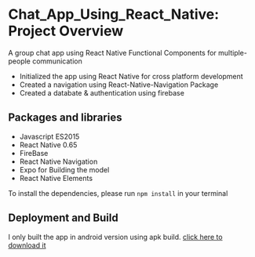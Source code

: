 # Chat_App_Using_React_Native: Project Overview
A group chat app using React Native Functional Components for multiple-people communication
* Initialized the app using React Native for cross platform development
* Created a navigation using React-Native-Navigation Package
* Created a databate & authentication using firebase 

## Packages and libraries
* Javascript ES2015
* React Native 0.65
* FireBase
* React Native Navigation
* Expo for Building the model
* React Native Elements

To install the dependencies, please run ```npm install``` in your terminal

## Deployment and Build
I only built the app in android version using apk build. [click here to download it](https://drive.google.com/file/d/1HYLYCHttFNGBCRnGuEYwWzCLIRO2zoj_/view?usp=sharing "My Project")
